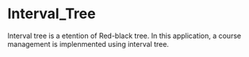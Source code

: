 # Interval_Tree
Interval tree is a etention of Red-black tree. In this application, a course management is implenmented using interval tree.
